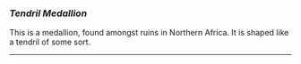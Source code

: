
### *Tendril Medallion* ###

This is a medallion, found amongst ruins in Northern Africa.
It is shaped like a tendril of some sort.

---


